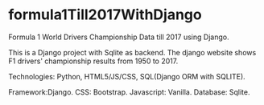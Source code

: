 # formula1Till2017WithDjango
Formula 1 World Drivers Championship Data till 2017 using Django.

This is a Django project with Sqlite as backend.
The django website shows F1 drivers' championship results from 1950 to 2017.

Technologies: Python, HTML5/JS/CSS, SQL(Django ORM with SQLITE).

Framework:Django.
CSS: Bootstrap.
Javascript: Vanilla.
Database: Sqlite.

<a href="https://github.com/venkatsgithub1/formula1Till2017WithDjango/blob/master/images_md/site_main_page.png"></a>
